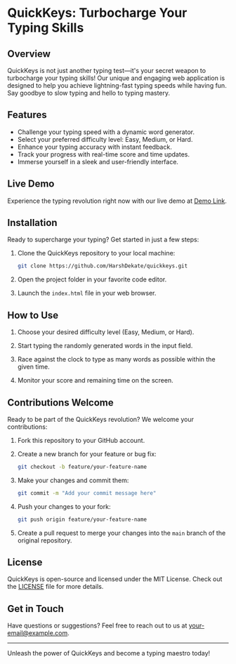 
# QuickKeys: Turbocharge Your Typing Skills

## Overview

QuickKeys is not just another typing test—it's your secret weapon to turbocharge your typing skills! Our unique and engaging web application is designed to help you achieve lightning-fast typing speeds while having fun. Say goodbye to slow typing and hello to typing mastery.

## Features

- Challenge your typing speed with a dynamic word generator.
- Select your preferred difficulty level: Easy, Medium, or Hard.
- Enhance your typing accuracy with instant feedback.
- Track your progress with real-time score and time updates.
- Immerse yourself in a sleek and user-friendly interface.

## Live Demo

Experience the typing revolution right now with our live demo at [Demo Link](https://harshdekate.github.io/QuickKeys/).

## Installation

Ready to supercharge your typing? Get started in just a few steps:

1. Clone the QuickKeys repository to your local machine:

   ```bash
   git clone https://github.com/HarshDekate/quickkeys.git
   ```

2. Open the project folder in your favorite code editor.

3. Launch the `index.html` file in your web browser.

## How to Use

1. Choose your desired difficulty level (Easy, Medium, or Hard).

2. Start typing the randomly generated words in the input field.

3. Race against the clock to type as many words as possible within the given time.

4. Monitor your score and remaining time on the screen.

## Contributions Welcome

Ready to be part of the QuickKeys revolution? We welcome your contributions:

1. Fork this repository to your GitHub account.

2. Create a new branch for your feature or bug fix:

   ```bash
   git checkout -b feature/your-feature-name
   ```

3. Make your changes and commit them:

   ```bash
   git commit -m "Add your commit message here"
   ```

4. Push your changes to your fork:

   ```bash
   git push origin feature/your-feature-name
   ```

5. Create a pull request to merge your changes into the `main` branch of the original repository.

## License

QuickKeys is open-source and licensed under the MIT License. Check out the [LICENSE](LICENSE) file for more details.

## Get in Touch

Have questions or suggestions? Feel free to reach out to us at [your-email@example.com](mailto:your-email@example.com).

---

Unleash the power of QuickKeys and become a typing maestro today!

